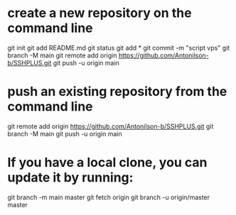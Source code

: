 # create a new repository on the command line
git init
git add README.md
git status
git add *
git commit -m "script vps"
git branch -M main
git remote add origin https://github.com/Antonilson-b/SSHPLUS.git
git push -u origin main



# push an existing repository from the command line
git remote add origin https://github.com/Antonilson-b/SSHPLUS.git
git branch -M main
git push -u origin main


# If you have a local clone, you can update it by running:
git branch -m main master
git fetch origin
git branch -u origin/master master